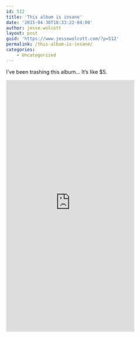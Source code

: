 ```yaml
---
id: 512
title: 'This album is insane'
date: '2015-04-30T18:33:22-04:00'
author: jesse.wolcott
layout: post
guid: 'https://www.jessewolcott.com/?p=512'
permalink: /this-album-is-insane/
categories:
    - Uncategorized
---
```


I’ve been trashing this album… It’s like $5.

<iframe src="http://bandcamp.com/EmbeddedPlayer/album=3644929796/size=large/bgcol=ffffff/linkcol=333333/transparent=true/" style="border: 0; width: 350px; height: 687px;">&amp;lt;a href=”http://music.monstercat.com/album/friends-ep-2″&amp;gt;Friends EP by Grabbitz&amp;lt;/a&amp;gt;</iframe>